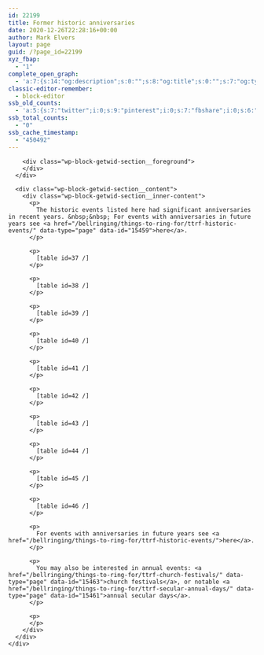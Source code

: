 ```yaml
---
id: 22199
title: Former historic anniversaries
date: 2020-12-26T22:28:16+00:00
author: Mark Elvers
layout: page
guid: /?page_id=22199
xyz_fbap:
  - "1"
complete_open_graph:
  - 'a:7:{s:14:"og:description";s:0:"";s:8:"og:title";s:0:"";s:7:"og:type";s:0:"";s:12:"twitter:card";s:7:"summary";s:15:"twitter:creator";s:0:"";s:19:"twitter:description";s:0:"";s:8:"og:image";s:0:"";}'
classic-editor-remember:
  - block-editor
ssb_old_counts:
  - 'a:5:{s:7:"twitter";i:0;s:9:"pinterest";i:0;s:7:"fbshare";i:0;s:6:"reddit";i:0;s:6:"tumblr";N;}'
ssb_total_counts:
  - "0"
ssb_cache_timestamp:
  - "450492"
---
```

<div class="wp-block-getwid-section">
  <div class="wp-block-getwid-section__wrapper">
    <div class="wp-block-getwid-section__inner-wrapper">
      <div class="wp-block-getwid-section__background-holder">
        <div class="wp-block-getwid-section__background">
        </div>
        
        <div class="wp-block-getwid-section__foreground">
        </div>
      </div>
      
      <div class="wp-block-getwid-section__content">
        <div class="wp-block-getwid-section__inner-content">
          <p>
            The historic events listed here had significant anniversaries in recent years. &nbsp;&nbsp; For events with anniversaries in future years see <a href="/bellringing/things-to-ring-for/ttrf-historic-events/" data-type="page" data-id="15459">here</a>.
          </p>
          
          <p>
            [table id=37 /]
          </p>
          
          <p>
            [table id=38 /]
          </p>
          
          <p>
            [table id=39 /]
          </p>
          
          <p>
            [table id=40 /]
          </p>
          
          <p>
            [table id=41 /]
          </p>
          
          <p>
            [table id=42 /]
          </p>
          
          <p>
            [table id=43 /]
          </p>
          
          <p>
            [table id=44 /]
          </p>
          
          <p>
            [table id=45 /]
          </p>
          
          <p>
            [table id=46 /]
          </p>
          
          <p>
            For events with anniversaries in future years see <a href="/bellringing/things-to-ring-for/ttrf-historic-events/">here</a>.
          </p>
          
          <p>
            You may also be interested in annual events: <a href="/bellringing/things-to-ring-for/ttrf-church-festivals/" data-type="page" data-id="15463">church festivals</a>, or notable <a href="/bellringing/things-to-ring-for/ttrf-secular-annual-days/" data-type="page" data-id="15461">annual secular days</a>.
          </p>
          
          <p>
          </p>
        </div>
      </div>
    </div>
  </div>
</div>
